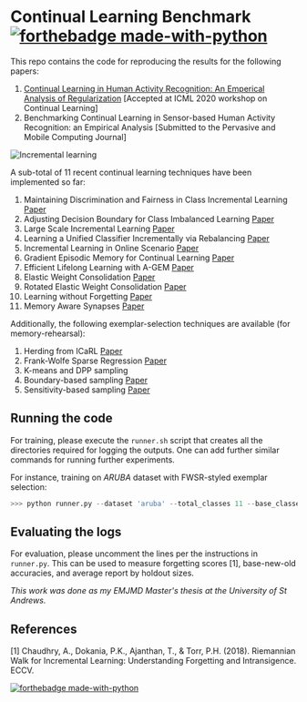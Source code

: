 # Continual Learning Benchmark [![forthebadge made-with-python](http://ForTheBadge.com/images/badges/made-with-python.svg)](https://www.python.org/)

This repo contains the code for reproducing the results for the following papers:

1. [Continual Learning in Human Activity Recognition: An Emperical Analysis of Regularization](https://drive.google.com/file/d/1B-p_xzlA2j56LtzxQyUHA34QwxedJosJ/view) [Accepted at ICML 2020 workshop on Continual Learning]
2. Benchmarking Continual Learning in Sensor-based Human Activity Recognition: an Empirical Analysis [Submitted to the Pervasive and Mobile Computing Journal]

![Incremental learning](https://github.com/srvCodes/continual-learning-benchmark/blob/master/utils/img/incremental_learning.png)

A sub-total of 11 recent continual learning techniques have been implemented so far:

1. Maintaining Discrimination and Fairness in Class Incremental Learning [Paper](https://openaccess.thecvf.com/content_CVPR_2020/papers/Zhao_Maintaining_Discrimination_and_Fairness_in_Class_Incremental_Learning_CVPR_2020_paper.pdf)
2. Adjusting Decision Boundary for Class Imbalanced Learning [Paper](https://ieeexplore.ieee.org/document/9081988)
3. Large Scale Incremental Learning [Paper](https://openaccess.thecvf.com/content_CVPR_2019/papers/Wu_Large_Scale_Incremental_Learning_CVPR_2019_paper.pdf)
4. Learning a Unified Classifier Incrementally via Rebalancing [Paper](http://dahualin.org/publications/dhl19_increclass.pdf)
5. Incremental Learning in Online Scenario [Paper](https://openaccess.thecvf.com/content_CVPR_2020/papers/He_Incremental_Learning_in_Online_Scenario_CVPR_2020_paper.pdf)
6. Gradient Episodic Memory for Continual Learning [Paper](https://papers.nips.cc/paper/7225-gradient-episodic-memory-for-continual-learning.pdf)
7. Efficient Lifelong Learning with A-GEM [Paper](https://openreview.net/forum?id=Hkf2_sC5FX)
8. Elastic Weight Consolidation [Paper](https://arxiv.org/pdf/1612.00796.pdf)
9. Rotated Elastic Weight Consolidation [Paper](https://arxiv.org/abs/1802.02950)
10. Learning without Forgetting [Paper](https://ieeexplore.ieee.org/stamp/stamp.jsp?arnumber=8107520)
11. Memory Aware Synapses [Paper](https://link.springer.com/chapter/10.1007/978-3-030-01219-9_9)

Additionally, the following exemplar-selection techniques are available (for memory-rehearsal):

1. Herding from ICaRL [Paper](https://openaccess.thecvf.com/content_cvpr_2017/papers/Rebuffi_iCaRL_Incremental_Classifier_CVPR_2017_paper.pdf)
2. Frank-Wolfe Sparse Regression [Paper](https://arxiv.org/abs/1811.02702)
3. K-means and DPP sampling 
4. Boundary-based sampling [Paper](https://ieeexplore.ieee.org/document/8986833)
5. Sensitivity-based sampling [Paper](https://ieeexplore.ieee.org/stamp/stamp.jsp?tp=&arnumber=8949290)

## Running the code

For training, please execute the `runner.sh` script that creates all the directories required for logging the outputs. One can add further similar commands for running further experiments.

For instance, training on *ARUBA* dataset with FWSR-styled exemplar selection:

```python
>>> python runner.py --dataset 'aruba' --total_classes 11 --base_classes 2 --new_classes 2 --epochs 160 --method 'kd_kldiv_wa1' --exemplar 'fwsr' # e.g. for FWSR-styled exemplar selection

```

## Evaluating the logs

For evaluation, please uncomment the lines per the instructions in `runner.py`. This can be used to measure forgetting scores [1], base-new-old accuracies, and average report by holdout sizes.

_This work was done as my *EMJMD Master's thesis* at the University of St Andrews._

## References

[1] Chaudhry, A., Dokania, P.K., Ajanthan, T., & Torr, P.H. (2018). Riemannian Walk for Incremental Learning: Understanding Forgetting and Intransigence. ECCV.


[![forthebadge made-with-python](https://github.com/pytorch/pytorch/blob/master/docs/source/_static/img/pytorch-logo-dark.svg)](https://pytorch.org/)
